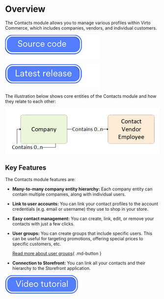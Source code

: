 ﻿# Overview

The Contacts module allows you to manage various profiles within Virto Commerce, which includes companies, vendors, and individual customers.

[![Source code](media/source_code.png)](https://github.com/VirtoCommerce/vc-module-customer)

[![Download](media/latest_release.png)](https://github.com/VirtoCommerce/vc-module-customer/releases)

The illustration below shows core entities of the Contacts module and how they relate to each other:

![Contacts module entity chart](media/entity-chart.png)

## Key Features
The Contacts module features are:

* **Many-to-many company entity hierarchy:** Each company entity can contain multiple companies, along with individual users.
* **Link to user accounts:** You can link your contact profiles to the account credentials (e.g. email or username) they use to shop in your store.
* **Easy contact management:** You can create, link, edit, or remove your contacts with just a few clicks.
* **User groups:** You can create groups that include specific users. This can be useful for targeting promotions, offering special prices to specific customers, etc. 
    
    [Read more about user groups](https://docs.virtocommerce.org/new/user_docs/catalog-personalization/user-groups/){ .md-button }

* **Connection to Storefront:** You can link all your contacts and their hierarchy to the Storefront application.

[![video tutorial](media/video-tutorial-button.png)](https://youtu.be/pGv8uF0iiyc?si=dyhOu5MuUfKVqfB0)